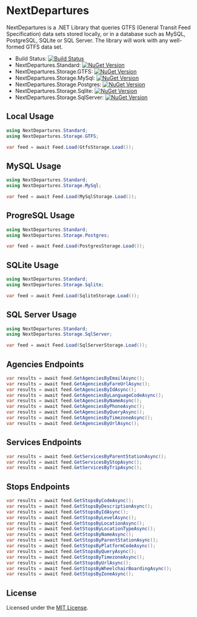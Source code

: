 # NextDepartures

NextDepartures is a .NET Library that queries GTFS (General
Transit Feed Specification) data sets stored locally, or in a
database such as MySQL, PostgreSQL, SQLite or SQL Server. The 
library will work with any well-formed GTFS data set.

* Build Status: [![Build Status](https://dev.azure.com/philvessey/NextDepartures/_apis/build/status/philvessey.NextDepartures?branchName=master)](https://dev.azure.com/philvessey/NextDepartures/_build/latest?definitionId=2&branchName=master)
* NextDepartures.Standard: [![NuGet Version](https://img.shields.io/nuget/v/NextDepartures.Standard.svg?style=flat)](https://www.nuget.org/packages/NextDepartures.Standard/)
* NextDepartures.Storage.GTFS: [![NuGet Version](https://img.shields.io/nuget/v/NextDepartures.Storage.GTFS.svg?style=flat)](https://www.nuget.org/packages/NextDepartures.Storage.GTFS/)
* NextDepartures.Storage.MySql: [![NuGet Version](https://img.shields.io/nuget/v/NextDepartures.Storage.MySql.svg?style=flat)](https://www.nuget.org/packages/NextDepartures.Storage.MySql/)
* NextDepartures.Storage.Postgres: [![NuGet Version](https://img.shields.io/nuget/v/NextDepartures.Storage.Postgres.svg?style=flat)](https://www.nuget.org/packages/NextDepartures.Storage.Postgres/)
* NextDepartures.Storage.Sqlite: [![NuGet Version](https://img.shields.io/nuget/v/NextDepartures.Storage.Sqlite.svg?style=flat)](https://www.nuget.org/packages/NextDepartures.Storage.Sqlite/)
* NextDepartures.Storage.SqlServer: [![NuGet Version](https://img.shields.io/nuget/v/NextDepartures.Storage.SqlServer.svg?style=flat)](https://www.nuget.org/packages/NextDepartures.Storage.SqlServer/)

## Local Usage

```csharp
using NextDepartures.Standard;
using NextDepartures.Storage.GTFS;

var feed = await Feed.Load(GtfsStorage.Load());
```

## MySQL Usage

```csharp
using NextDepartures.Standard;
using NextDepartures.Storage.MySql;

var feed = await Feed.Load(MySqlStorage.Load());
```

## ProgreSQL Usage

```csharp
using NextDepartures.Standard;
using NextDepartures.Storage.Postgres;

var feed = await Feed.Load(PostgresStorage.Load());
```

## SQLite Usage

```csharp
using NextDepartures.Standard;
using NextDepartures.Storage.Sqlite;

var feed = await Feed.Load(SqliteStorage.Load());
```

## SQL Server Usage

```csharp
using NextDepartures.Standard;
using NextDepartures.Storage.SqlServer;

var feed = await Feed.Load(SqlServerStorage.Load());
```

## Agencies Endpoints

```csharp
var results = await feed.GetAgenciesByEmailAsync();
var results = await feed.GetAgenciesByFareUrlAsync();
var results = await feed.GetAgenciesByIdAsync();
var results = await feed.GetAgenciesByLanguageCodeAsync();
var results = await feed.GetAgenciesByNameAsync();
var results = await feed.GetAgenciesByPhoneAsync();
var results = await feed.GetAgenciesByQueryAsync();
var results = await feed.GetAgenciesByTimezoneAsync();
var results = await feed.GetAgenciesByUrlAsync();
```

## Services Endpoints

```csharp
var results = await feed.GetServicesByParentStationAsync();
var results = await feed.GetServicesByStopAsync();
var results = await feed.GetServicesByTripAsync();
```

## Stops Endpoints

```csharp
var results = await feed.GetStopsByCodeAsync();
var results = await feed.GetStopsByDescriptionAsync();
var results = await feed.GetStopsByIdAsync();
var results = await feed.GetStopsByLevelAsync();
var results = await feed.GetStopsByLocationAsync();
var results = await feed.GetStopsByLocationTypeAsync();
var results = await feed.GetStopsByNameAsync();
var results = await feed.GetStopsByParentStationAsync();
var results = await feed.GetStopsByPlatformCodeAsync();
var results = await feed.GetStopsByQueryAsync();
var results = await feed.GetStopsByTimezoneAsync();
var results = await feed.GetStopsByUrlAsync();
var results = await feed.GetStopsByWheelchairBoardingAsync();
var results = await feed.GetStopsByZoneAsync();
```

## License

Licensed under the [MIT License](./LICENSE).